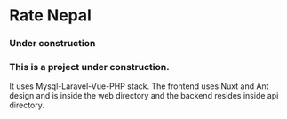 # Rate Nepal 

### Under construction 
### This is a project under construction. 
It uses Mysql-Laravel-Vue-PHP stack. 
The frontend uses Nuxt and Ant design and is inside the web directory and the backend resides inside api directory. 

